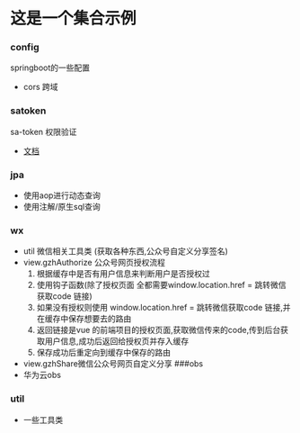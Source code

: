 # 这是一个集合示例

### config
springboot的一些配置
   *  cors 跨域

### satoken

sa-token 权限验证
*  [文档](http://sa-token.dev33.cn/doc/#/)

### jpa

* 使用aop进行动态查询
* 使用注解/原生sql查询

### wx
 * util 微信相关工具类 (获取各种东西,公众号自定义分享签名)
 * view.gzhAuthorize 公众号网页授权流程
    1. 根据缓存中是否有用户信息来判断用户是否授权过
    1. 使用钩子函数(除了授权页面 全都需要window.location.href = 跳转微信获取code 链接)
    1. 如果没有授权则使用 window.location.href = 跳转微信获取code 链接,并在缓存中保存想要去的路由
    1. 返回链接是vue 的前端项目的授权页面,获取微信传来的code,传到后台获取用户信息,成功后返回给授权页并存入缓存
    1. 保存成功后重定向到缓存中保存的路由
  * view.gzhShare微信公众号网页自定义分享
###obs
   * 华为云obs
### util
* 一些工具类